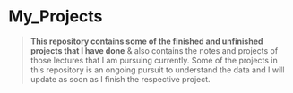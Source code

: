 # My_Projects

> **This repository contains some of the finished and unfinished projects that I have done** & also contains the notes and projects of those lectures that I am pursuing currently. 
> Some of the projects in this repository is an ongoing pursuit to understand the data and I will update as soon as I finish the respective project.
